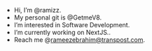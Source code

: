 - Hi, I’m @ramizz.
- My personal git is @GetmeV8.
- I’m interested in Software Development.
- I’m currently working on NextJS..
- Reach me @rameezebrahim@transpost.com.

<!---
raamizz/raamizz is a ✨ special ✨ repository because its `README.md` (this file) appears on your GitHub profile.
You can click the Preview link to take a look at your changes.
--->
